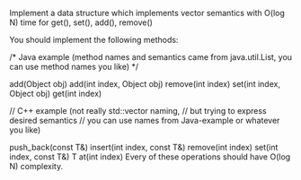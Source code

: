 Implement a data structure which implements vector semantics with O(log N) time for get(), set(), add(), remove()

You should implement the following methods:


/* Java example (method names and semantics came from java.util.List,
 you can use method names you like) */

add(Object obj)
add(int index, Object obj)
remove(int index)
set(int index, Object obj)
get(int index)

// C++ example (not really std::vector naming,
// but trying to express desired semantics
// you can use names from Java-example or whatever you like)

push_back(const T&)
insert(int index, const T&)
remove(int index)
set(int index, const T&)
T at(int index)
Every of these operations should have O(log N) complexity.
